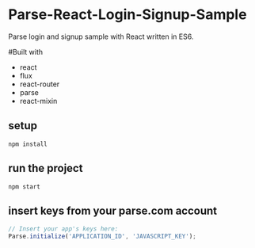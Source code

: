# Parse-React-Login-Signup-Sample
Parse login and signup sample with React written in ES6.

#Built with
* react
* flux
* react-router
* parse
* react-mixin

## setup
```
npm install
```

## run the project
```
npm start
```

## insert keys from your parse.com account
```javascript
// Insert your app's keys here:
Parse.initialize('APPLICATION_ID', 'JAVASCRIPT_KEY');
```
